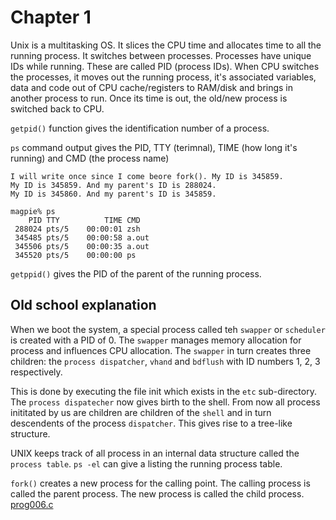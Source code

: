 # Chapter 1
Unix is a multitasking OS. It slices the CPU time and allocates time to all the running process. It switches between processes. Processes have unique IDs while running. These are called PID (process IDs). 
When CPU switches the processes, it moves out the running process, it's associated variables, data and code out of CPU cache/registers to RAM/disk and brings in another process to run. Once its time is out, the old/new process is switched back to CPU.

`getpid()` function gives the identification number of a process. 

`ps` command output gives the PID, TTY (terimnal), TIME (how long it's running) and CMD (the process name)

``` shmagpie% gcc prog006.c && ./a.out 
I will write once since I come beore fork(). My ID is 345859.
My ID is 345859. And my parent's ID is 288024.
My ID is 345860. And my parent's ID is 345859.

magpie% ps
    PID TTY          TIME CMD
 288024 pts/5    00:00:01 zsh
 345485 pts/5    00:00:58 a.out
 345506 pts/5    00:00:35 a.out
 345520 pts/5    00:00:00 ps
```

`getppid()` gives the PID of the parent of the running process.

## Old school explanation
When we boot the system, a special process called teh `swapper` or `scheduler` is created with a PID of 0. The `swapper` manages memory allocation for process and influences CPU allocation. The `swapper` in turn creates three children: the `process dispatcher`, `vhand` and `bdflush` with ID numbers 1, 2, 3 respectively.

This is done by executing the file init which exists in the `etc` sub-directory. The `process dispatecher` now gives birth to the shell. From now all process inititated by us are children are children of the `shell` and in turn descendents of the process `dispatcher`. This gives rise to a tree-like structure.

UNIX keeps track of all process in an internal data structure called the `process table`. `ps -el` can give a listing the running process table.


`fork()` creates a new process for the calling point. 
The calling process is called the parent process.
The new process is called the child process.
[prog006.c](prog006.c)



